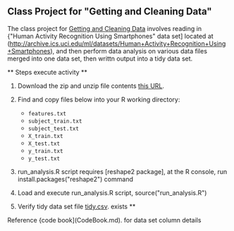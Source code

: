 ## Class Project for "Getting and Cleaning Data"

The class project for [Getting and Cleaning Data](https://www.coursera.org/course/getdata) 
involves reading in {"Human Activity Recognition Using Smartphones" data set] located at 
(http://archive.ics.uci.edu/ml/datasets/Human+Activity+Recognition+Using+Smartphones), 
and then perform data analysis on various data files merged into one data set, then
writtn output into a tidy data set.

** Steps execute activity **

1. Download the zip and unzip file contents [this URL](https://d396qusza40orc.cloudfront.net/getdata%2Fprojectfiles%2FUCI%20HAR%20Dataset.zip ).
2. Find and copy files below into your R working directory:
	* `features.txt`
	* `subject_train.txt`
	* `subject_test.txt`
	* `X_train.txt`
	* `X_test.txt`
	* `y_train.txt`
	* `y_test.txt`

3. run_analysis.R script requires [reshape2 package], at the R console, run install.packages("reshape2") command 
4. Load and execute run_analysis.R script, source("run_analysis.R")
5. Verify tidy data set file [tidy.csv](tidy.csv). exists ** 

Reference {code book](CodeBook.md). for data set column details
